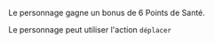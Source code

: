 Le personnage gagne un bonus de 6 Points de Santé.

Le personnage peut utiliser l'action `déplacer`

